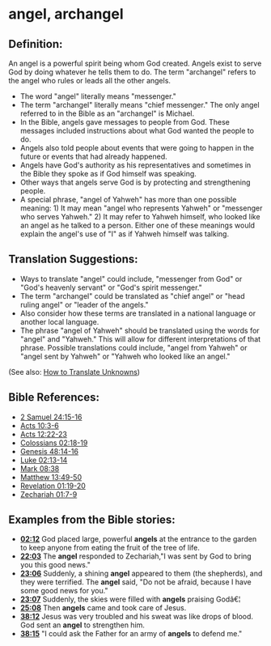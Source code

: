 # angel, archangel #

## Definition: ##

An angel is a powerful spirit being whom God created. Angels exist to serve God by doing whatever he tells them to do. The term "archangel" refers to the angel who rules or leads all the other angels.

* The word "angel" literally means "messenger."
* The term "archangel" literally means "chief messenger." The only angel referred to in the Bible as an "archangel" is Michael.
* In the Bible, angels gave messages to people from God. These messages included instructions about what God wanted the people to do.
* Angels also told people about events that were going to happen in the future or events that had already happened.
* Angels have God's authority as his representatives and sometimes in the Bible they spoke as if God himself was speaking.
* Other ways that angels serve God is by protecting and strengthening people.
* A special phrase, "angel of Yahweh" has more than one possible meaning: 1) It may mean "angel who represents Yahweh" or "messenger who serves Yahweh." 2) It may refer to Yahweh himself, who looked like an angel as he talked to a person. Either one of these meanings would explain the angel's use of "I" as if Yahweh himself was talking.

## Translation Suggestions: ##

* Ways to translate "angel" could include, "messenger from God" or "God's heavenly servant" or "God's spirit messenger."
* The term "archangel" could be translated as "chief angel" or "head ruling angel" or "leader of the angels."
* Also consider how these terms are translated in a national language or another local language.
* The phrase "angel of Yahweh" should be translated using the words for "angel" and "Yahweh." This will allow for different interpretations of that phrase. Possible translations could include, "angel from Yahweh" or "angel sent by Yahweh" or "Yahweh who looked like an angel."

(See also: [How to Translate Unknowns](en/ta-vol1/translate/man/translate-unknown))



## Bible References: ##

* [2 Samuel 24:15-16](en/tn/2sa/help/24/15)
* [Acts 10:3-6](en/tn/act/help/10/03)
* [Acts 12:22-23](en/tn/act/help/12/22)
* [Colossians 02:18-19](en/tn/col/help/02/18)
* [Genesis 48:14-16](en/tn/gen/help/48/14)
* [Luke 02:13-14](en/tn/luk/help/02/13)
* [Mark 08:38](en/tn/mrk/help/08/38)
* [Matthew 13:49-50](en/tn/mat/help/13/49)
* [Revelation 01:19-20](en/tn/rev/help/01/19)
* [Zechariah 01:7-9](en/tn/zec/help/01/07)

## Examples from the Bible stories: ##

* __[02:12](en/tn/obs/help/02/12)__ God placed large, powerful __angels__  at the entrance to the garden to keep anyone from eating the fruit of the tree of life.
* __[22:03](en/tn/obs/help/22/03)__ The __angel__  responded to Zechariah,"I was sent by God to bring you this good news."
* __[23:06](en/tn/obs/help/23/06)__ Suddenly, a shining __angel__  appeared to them (the shepherds), and they were terrified. The __angel__  said, "Do not be afraid, because I have some good news for you."
* __[23:07](en/tn/obs/help/23/07)__ Suddenly, the skies were filled with __angels__  praising Godâ€¦
* __[25:08](en/tn/obs/help/25/08)__ Then __angels__  came and took care of Jesus.
* __[38:12](en/tn/obs/help/38/12)__ Jesus was very troubled and his sweat was like drops of blood. God sent an __angel__  to strengthen him.
* __[38:15](en/tn/obs/help/38/15)__ "I could ask the Father for an army of __angels__  to defend me."